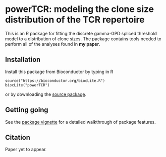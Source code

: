 # powerTCR: modeling the clone size distribution of the TCR repertoire

This is an R package for fitting the discrete gamma-GPD spliced threshold model to a distribution of clone sizes. The package contains tools needed to perform all of the analyses found in __my paper__. 

## Installation

Install this package from Bioconductor by typing in R
```{r}
source("https://bioconductor.org/biocLite.R")
biocLite("powerTCR")
```

or by downloading the [source package](powerTCR_0.1.0.tar.gz).

## Getting going

See the [package vignette](/vignettes/powerTCR.Rmd) for a detailed walkthrough of package features.

## Citation

Paper yet to appear.


